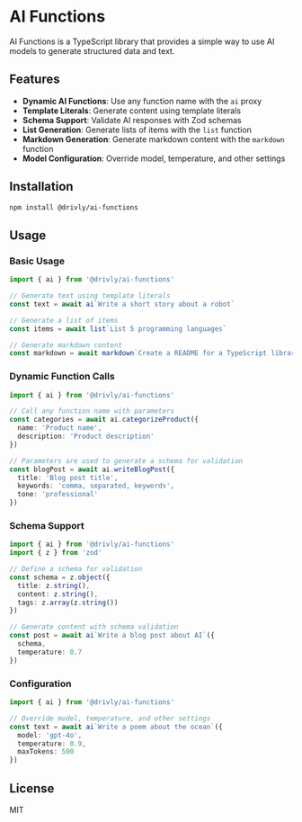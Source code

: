# AI Functions

AI Functions is a TypeScript library that provides a simple way to use AI models to generate structured data and text.

## Features

- **Dynamic AI Functions**: Use any function name with the `ai` proxy
- **Template Literals**: Generate content using template literals
- **Schema Support**: Validate AI responses with Zod schemas
- **List Generation**: Generate lists of items with the `list` function
- **Markdown Generation**: Generate markdown content with the `markdown` function
- **Model Configuration**: Override model, temperature, and other settings

## Installation

```bash
npm install @drivly/ai-functions
```

## Usage

### Basic Usage

```typescript
import { ai } from '@drivly/ai-functions'

// Generate text using template literals
const text = await ai`Write a short story about a robot`

// Generate a list of items
const items = await list`List 5 programming languages`

// Generate markdown content
const markdown = await markdown`Create a README for a TypeScript library`
```

### Dynamic Function Calls

```typescript
import { ai } from '@drivly/ai-functions'

// Call any function name with parameters
const categories = await ai.categorizeProduct({
  name: 'Product name',
  description: 'Product description'
})

// Parameters are used to generate a schema for validation
const blogPost = await ai.writeBlogPost({
  title: 'Blog post title',
  keywords: 'comma, separated, keywords',
  tone: 'professional'
})
```

### Schema Support

```typescript
import { ai } from '@drivly/ai-functions'
import { z } from 'zod'

// Define a schema for validation
const schema = z.object({
  title: z.string(),
  content: z.string(),
  tags: z.array(z.string())
})

// Generate content with schema validation
const post = await ai`Write a blog post about AI`({
  schema,
  temperature: 0.7
})
```

### Configuration

```typescript
import { ai } from '@drivly/ai-functions'

// Override model, temperature, and other settings
const text = await ai`Write a poem about the ocean`({
  model: 'gpt-4o',
  temperature: 0.9,
  maxTokens: 500
})
```

## License

MIT
